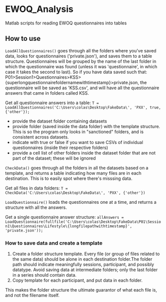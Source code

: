 # EWOQ_Analysis
Matlab scripts for reading EWOQ questionnaires into tables


## How to use
`LoadAllQuestionnaires()` goes through all the folders where you've saved data, looks for questionnaires ('private.json'), and saves them to a table structure. Questionnaires will be grouped by the name of the last folder in which the questionnaire was found (unless it was 'questionnaire', in which case it takes the second to last). So if you have data saved such that: P01>Session1>Questionnaires>KSS>{superlongquestionnairefoldernamewithtimestamp}>private.json, the questionnaire will be saved as 'KSS.csv', and will have all the questionnaire answers that came in folders called KSS. 

Get all questionnaire answers into a table: `T = LoadAllQuestionnaires('C:\Users\colas\Desktop\FakeData\', 'PXX', true, {'other'});`
* provide the dataset folder containing datasets
* provide folder (saved inside the data folder) with the template structure. This is so the program only looks in "sanctioned" folders, and is consistent across datasets.
* indicate with true or false if you want to save CSVs of individual questionnaires (inside their respective folders)
* provide a cell list of other folders inside the dataset folder that are not part of the dataset; these will be ignored



`CheckData()` goes through all the folders in all the datasets based on a template, and returns a table indicating how many files are in each destination. This is to easily spot where there's misssing data.

Get all files in data folders: `T = CheckData('C:\Users\colas\Desktop\FakeData\', 'PXX', {'other'})`

`LoadQuestionnaire()` loads the questionnaires one at a time, and returns a structure with all the answers.

Get a single questionnaire answer structure: `allAnswers = LoadQuestionnaire(fullfile('C:\Users\colas\Desktop\FakeData\P01\Session1\Questionnaires\Lifestyle\{longfilepathwithtimestamp}', 'private.json'));`


 ### How to save data and create a template
 1. Create a folder structure template. Every file (or group of files related to the same data) should be alone in each destination folder.The folder path should indicate meaningfully sessions, participant, and possibly datatype. Avoid saving data at intermediate folders; only the last folder in a series should contain data.
 2. Copy template for each participant, and put data in each folder. 

 This makes the folder structure the ultimate guarantor of what each file is, and not the filename itself. 